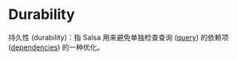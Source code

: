 <!-- master#68cb5e9 --->

# Durability

持久性 (durability)：指 Salsa 用来避免单独检查查询 ([query]) 的依赖项 ([dependencies]) 的一种优化。

[dependencies]: ./dependency.md
[query]: ./query.md
